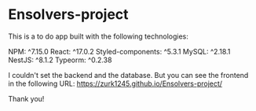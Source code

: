 # Ensolvers-project

This is a to do app built with the following technologies:

NPM: ^7.15.0
React: ^17.0.2
Styled-components: ^5.3.1
MySQL: ^2.18.1
NestJS: ^8.1.2
Typeorm: ^0.2.38


I couldn't set the backend and the database. But you can see the frontend in the following URL: https://zurk1245.github.io/Ensolvers-project/

Thank you!
